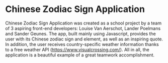 # Chinese Zodiac Sign Application
Chinese Zodiac Sign Application was created as a school project by a team of 3 aspiring front-end developers: Louise Van Aerschot, Lander Poelmans and Sander Geunes.
The app, built mainly using Javascript, provides the user with its Chinese zodiac sign and element, as well as an inspiring quote. In addition, the user receives country-specific weather information thanks to a free weather API (https://www.visualcrossing.com/). 
All in all, the application is a beautiful example of a great teamwork accomplishment.
